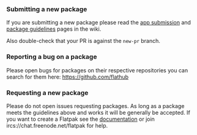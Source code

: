 ### Submitting a new package

If you are submitting a new package please read the [app submission](https://github.com/flathub/flathub/wiki/App-Submission) and [package guidelines](https://github.com/flathub/flathub/wiki/Package-Guidelines) pages in the wiki.

Also double-check that your PR is against the `new-pr` branch.

### Reporting a bug on a package

Please open bugs for packages on their respective repositories you can search for them here: https://github.com/flathub

### Requesting a new package

Please do not open issues requesting packages. As long as a package meets the guidelines above and works it will be
generally be accepted. If you want to create a Flatpak see the [documentation](https://flatpak.readthedocs.io/en/latest/)
or join ircs://chat.freenode.net/flatpak for help.
